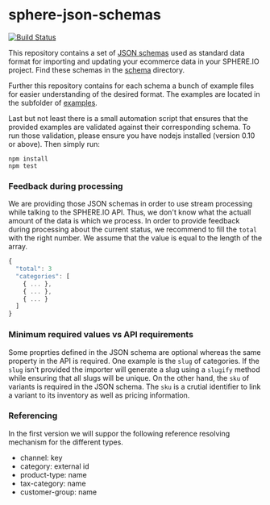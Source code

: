 # sphere-json-schemas

[![Build Status](https://travis-ci.org/sphereio/sphere-json-schemas.svg?branch=master)](https://travis-ci.org/sphereio/sphere-json-schemas)

This repository contains a set of [JSON schemas](http://json-schema.org/) used as standard data format for importing and updating your ecommerce data in your SPHERE.IO project. Find these schemas in the [schema](schema) directory.

Further this repository contains for each schema a bunch of example files for easier understanding of the desired format. The examples are located in the subfolder of [examples](examples).

Last but not least there is a small automation script that ensures that the provided examples are validated against their corresponding schema.
To run those validation, please ensure you have nodejs installed (version 0.10 or above). Then simply run:
```
npm install
npm test
```

### Feedback during processing

We are providing those JSON schemas in order to use stream processing while talking to the SPHERE.IO API. Thus, we don't know what the actuall amount of the data is which we process. In order to provide feedback during processing about the current status, we recommend to fill the `total` with the right number. We assume that the value is equal to the length of the array.

```JavaScript
{
  "total": 3
  "categories": [
    { ... },
    { ... },
    { ... }
  ]
}
```

### Minimum required values vs API requirements

Some proprties defined in the JSON schema are optional whereas the same property in the API is required. One example is the `slug` of categories. If the `slug` isn't provided the importer will generate a slug using a `slugify` method while ensuring that all slugs will be unique.
On the other hand, the `sku` of variants is required in the JSON schema. The `sku` is a crutial identifier to link a variant to its inventory as well as pricing information.

### Referencing

In the first version we will suppor the following reference resolving mechanism for the different types.

- channel: key
- category: external id
- product-type: name
- tax-category: name
- customer-group: name
